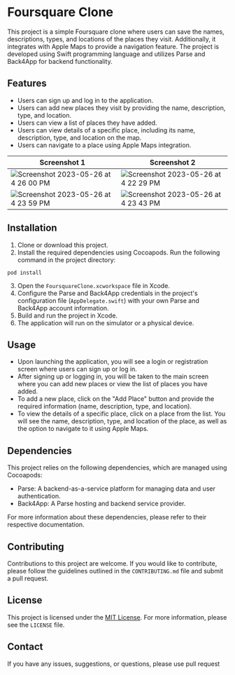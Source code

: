 # Foursquare Clone

This project is a simple Foursquare clone where users can save the names, descriptions, types, and locations of the places they visit. Additionally, it integrates with Apple Maps to provide a navigation feature. The project is developed using Swift programming language and utilizes Parse and Back4App for backend functionality.


## Features

- Users can sign up and log in to the application.
- Users can add new places they visit by providing the name, description, type, and location.
- Users can view a list of places they have added.
- Users can view details of a specific place, including its name, description, type, and location on the map.
- Users can navigate to a place using Apple Maps integration.

| Screenshot 1 | Screenshot 2 |
| ------------ | ------------ |
| ![Screenshot 2023-05-26 at 4 26 00 PM](https://github.com/sivilabdullah/Basic-foursquare-App/assets/57291537/9245eff3-e638-4f5c-9886-2f8f70a8d5c1)| ![Screenshot 2023-05-26 at 4 22 29 PM](https://github.com/sivilabdullah/Basic-foursquare-App/assets/57291537/0334ec8a-7412-49c2-878f-d63ddf25f822) |
| ![Screenshot 2023-05-26 at 4 23 59 PM](https://github.com/sivilabdullah/Basic-foursquare-App/assets/57291537/48ab8be0-dd6a-45a5-a71b-933c31de70d9) | ![Screenshot 2023-05-26 at 4 23 43 PM](https://github.com/sivilabdullah/Basic-foursquare-App/assets/57291537/c2ed7d90-baa0-420a-b1a3-1d3e1433bc78) |
## Installation

1. Clone or download this project.
2. Install the required dependencies using Cocoapods. Run the following command in the project directory:
```
pod install
```
3. Open the `FoursquareClone.xcworkspace` file in Xcode.
4. Configure the Parse and Back4App credentials in the project's configuration file (`AppDelegate.swift`) with your own Parse and Back4App account information.
5. Build and run the project in Xcode.
6. The application will run on the simulator or a physical device.

## Usage

- Upon launching the application, you will see a login or registration screen where users can sign up or log in.
- After signing up or logging in, you will be taken to the main screen where you can add new places or view the list of places you have added.
- To add a new place, click on the "Add Place" button and provide the required information (name, description, type, and location).
- To view the details of a specific place, click on a place from the list. You will see the name, description, type, and location of the place, as well as the option to navigate to it using Apple Maps.

## Dependencies

This project relies on the following dependencies, which are managed using Cocoapods:

- Parse: A backend-as-a-service platform for managing data and user authentication.
- Back4App: A Parse hosting and backend service provider.

For more information about these dependencies, please refer to their respective documentation.

## Contributing

Contributions to this project are welcome. If you would like to contribute, please follow the guidelines outlined in the `CONTRIBUTING.md` file and submit a pull request.

## License

This project is licensed under the [MIT License](https://opensource.org/licenses/MIT). For more information, please see the `LICENSE` file.

## Contact

If you have any issues, suggestions, or questions, please use pull request
